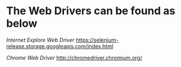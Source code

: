 


# The Web Drivers can be found as below

*Internet Explore Web Driver*
https://selenium-release.storage.googleapis.com/index.html

*Chrome Web Driver*
http://chromedriver.chromium.org/